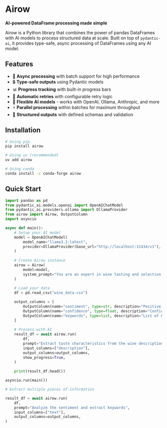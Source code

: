 # Airow

**AI-powered DataFrame processing made simple**

Airow is a Python library that combines the power of pandas DataFrames with AI models to process structured data at scale. Built on top of `pydantic-ai`, it provides type-safe, async processing of DataFrames using any AI model.

## Features

- 🚀 **Async processing** with batch support for high performance
- 🔒 **Type-safe outputs** using Pydantic models
- 📊 **Progress tracking** with built-in progress bars
- 🔄 **Automatic retries** with configurable retry logic
- 🤖 **Flexible AI models** - works with OpenAI, Ollama, Anthropic, and more
- ⚡ **Parallel processing** within batches for maximum throughput
- 📝 **Structured outputs** with defined schemas and validation

## Installation

```bash
# Using pip
pip install airow

# Using uv (recommended)
uv add airow

# Using conda
conda install -c conda-forge airow
```

## Quick Start

```python
import pandas as pd
from pydantic_ai.models.openai import OpenAIChatModel
from pydantic_ai.providers.ollama import OllamaProvider
from airow import Airow, OutputColumn
import asyncio

async def main():
    # Setup your AI model
    model = OpenAIChatModel(
        model_name="llama3.2:latest",
        provider=OllamaProvider(base_url="http://localhost:11434/v1"),
    )
    
    # Create Airow instance
    airow = Airow(
        model=model,
        system_prompt="You are an expert in wine tasting and selection.",
    )
    
    # Load your data
    df = pd.read_csv("wine_data.csv")

    output_columns = [
        OutputColumn(name="sentiment", type=str, description="Positive, negative, or neutral sentiment"),
        OutputColumn(name="confidence", type=float, description="Confidence score between 0 and 1"),
        OutputColumn(name="keywords", type=list, description="List of key terms extracted"),
    ]
    
    # Process with AI
    result_df = await airow.run(
        df,
        prompt="Extract taste characteristics from the wine description",
        input_columns=["description"],
        output_columns=output_columns,
        show_progress=True,
    )
    
    print(result_df.head())

asyncio.run(main())
```


```python
# Extract multiple pieces of information

result_df = await airow.run(
    df,
    prompt="Analyze the sentiment and extract keywords",
    input_columns=["text"],
    output_columns=output_columns,
)
```
